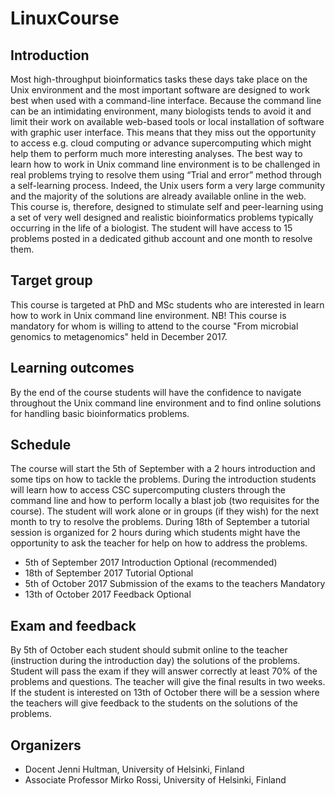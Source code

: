 # LinuxCourse
## Introduction

Most high-throughput bioinformatics tasks these days take place on the Unix environment and the most important software are designed to work best when used with a command-line interface. Because the command line can be an intimidating environment, many biologists tends to avoid it and limit their work on available web-based tools or local installation of software with graphic user interface. This means that they miss out the opportunity to access e.g. cloud computing or advance supercomputing which might help them to perform much more interesting analyses. 
The best way to learn how to work in Unix command line environment is to be challenged in real problems trying to resolve them using “Trial and error” method through a self-learning process. Indeed, the Unix users form a very large community and the majority of the solutions are already available online in the web. This course is, therefore, designed to stimulate self and peer-learning using a set of very well designed and realistic bioinformatics problems typically occurring in the life of a biologist. The student will have access to 15 problems posted in a dedicated github account and one month to resolve them. 

## Target group
This course is targeted at PhD and MSc students who are interested in learn how to work in Unix command line environment. NB! This course is mandatory for whom is willing to attend to the course "From microbial genomics to metagenomics" held in December 2017. 

## Learning outcomes
By the end of the course students will have the confidence to navigate throughout the Unix command line environment and to find online solutions for handling basic bioinformatics problems. 

## Schedule
The course will start the 5th of September with a 2 hours introduction and some tips on how to tackle the problems. During the introduction students will learn how to access CSC supercomputing clusters through the command line and how to perform locally a blast job (two requisites for the course). The student will work alone or in groups (if they wish) for the next month to try to resolve the problems. During 18th of September a tutorial session is organized for 2 hours during which students might have the opportunity to ask the teacher for help on how to address the problems. 
- 5th of September 2017	Introduction 	Optional (recommended) 
- 18th of September 2017	Tutorial	Optional
- 5th of October 2017	Submission of the exams to the teachers	Mandatory
- 13th of October 2017	Feedback	Optional

## Exam and feedback
By 5th of October each student should submit online to the teacher (instruction during the introduction day) the solutions of the problems. Student will pass the exam if they will answer correctly at least 70% of the problems and questions. The teacher will give the final results in two weeks. If the student is interested on 13th of October there will be a session where the teachers will give feedback to the students on the solutions of the problems.

## Organizers 
- Docent Jenni Hultman, University of Helsinki, Finland
- Associate Professor Mirko Rossi, University of Helsinki, Finland
